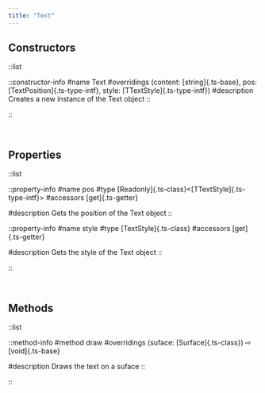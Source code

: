 ```yaml
---
title: "Text"
---
```


## Constructors

::list

::constructor-info
#name 
Text
#overridings
(content: [string]{.ts-base}, pos: [TextPosition]{.ts-type-intf}, style: [TTextStyle]{.ts-type-intf})
#description
Creates a new instance of the Text object
::

::

<br>

## Properties

::list

::property-info
#name
pos
#type
[Readonly]{.ts-class}<[TTextStyle]{.ts-type-intf}>
#accessors
[get]{.ts-getter}

#description
Gets the position of the Text object
::

::property-info
#name
style
#type
[TextStyle]{.ts-class}
#accessors
[get]{.ts-getter}

#description
Gets the style of the Text object
::

::

<br>

## Methods

::list

::method-info
#method
draw
#overridings
(suface: [Surface]{.ts-class}) ⇨ [void]{.ts-base}

#description
Draws the text on a suface
::

::
